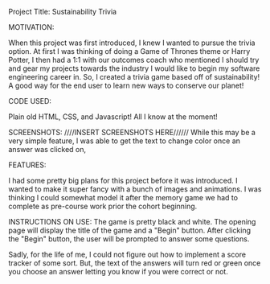 Project Title: Sustainability Trivia

MOTIVATION:

When this project was first introduced, I knew I wanted to pursue the trivia option. At first I was thinking of doing a Game of Thrones theme or Harry Potter, I then had a 1:1 with our outcomes coach who mentioned I should try and gear my projects towards the industry I would like to begin my software engineering career in. So, I created a trivia game based off of sustainability! A good way for the end user to learn new ways to conserve our planet!

CODE USED:

Plain old HTML, CSS, and Javascript! All I know at the moment!


SCREENSHOTS:
////INSERT SCREENSHOTS HERE//////
While this may be a very simple feature, I was able to get the text to change color once an answer was clicked on, 



FEATURES:

I had some pretty big plans for this project before it was introduced. I wanted to make it super fancy with a bunch of images and animations. I was thinking I could somewhat model it after the memory game we had to complete as pre-course work prior the cohort beginning. 


INSTRUCTIONS ON USE:
The game is pretty black and white. The opening page will display the title of the game and a "Begin" button. After clicking the "Begin" button, the user will be prompted to answer some questions. 

Sadly, for the life of me, I could not figure out how to implement a score tracker of some sort. But, the text of the answers will turn red or green once you choose an answer letting you know if you were correct or not. 
